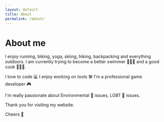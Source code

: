 ```yaml
---
layout: default
title: About
permalink: /about/
---
```


# About me

I enjoy running, biking, yoga, skiing, hiking, backpacking and everything outdoors. I am currently trying to become a better swimmer 🏊🏽‍♂️ and a good cook 👨🏽‍🍳.

I love to code 💻 I enjoy working on tools 🛠 I'm a professional game developer 🎮

I'm really passionate about Environmental 🌿 issues, LGBT 🌈 issues.

Thank you for visiting my website.

Cheers 🍻
